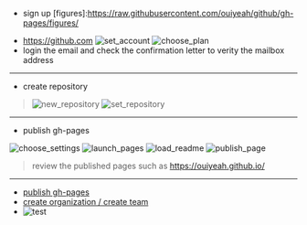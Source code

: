 * sign up
[figures]:https://raw.githubusercontent.com/ouiyeah/github/gh-pages/figures/
+ <https://github.com>
![set_account]([figures]set_account.png "set_account")
![choose_plan](https://raw.githubusercontent.com/ouiyeah/github/gh-pages/figures/choose_plan.png "choose_plan")
+ login the email and check the confirmation letter to verity the mailbox address

***
* create repository

>![new_repository](https://raw.githubusercontent.com/ouiyeah/github/gh-pages/figures/new_repository.png "new_repository")
>![set_repository](https://raw.githubusercontent.com/ouiyeah/github/gh-pages/figures/set_repository.png "set_repository")

***
* publish gh-pages

![choose_settings](https://raw.githubusercontent.com/ouiyeah/github/gh-pages/figures/choose_settings.png "choose_settings")
![launch_pages](https://raw.githubusercontent.com/ouiyeah/github/gh-pages/figures/launch_pages.png "launch_pages")
![load_readme](https://raw.githubusercontent.com/ouiyeah/github/gh-pages/figures/load_readme.png "load_readme")
![publish_page](https://raw.githubusercontent.com/ouiyeah/github/gh-pages/figures/publish_page.png "publish_page")
> review the published pages such as <https://ouiyeah.github.io/>

***

* [publish gh-pages](http://blog.csdn.net/renfufei/article/details/37725057/)
* [create organization / create team](http://joshuasabrina.iteye.com/blog/1816597)
* ![test](file:///D:/map.bmp)
